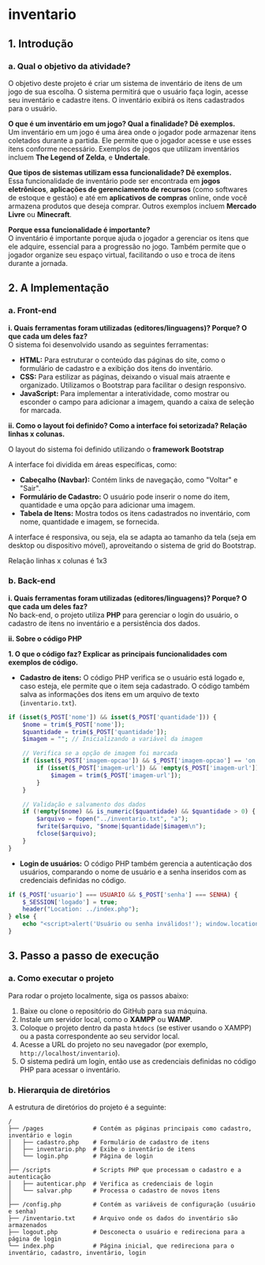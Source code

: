 # inventario

## 1. Introdução

### a. Qual o objetivo da atividade?
O objetivo deste projeto é criar um sistema de inventário de itens de um jogo de sua escolha. O sistema permitirá que o usuário faça login, acesse seu inventário e cadastre itens. O inventário exibirá os itens cadastrados para o usuário.

**O que é um inventário em um jogo? Qual a finalidade? Dê exemplos.**  
Um inventário em um jogo é uma área onde o jogador pode armazenar itens coletados durante a partida. Ele permite que o jogador acesse e use esses itens conforme necessário. Exemplos de jogos que utilizam inventários incluem **The Legend of Zelda**, e **Undertale**.

**Que tipos de sistemas utilizam essa funcionalidade? Dê exemplos.**  
Essa funcionalidade de inventário pode ser encontrada em **jogos eletrônicos**, **aplicações de gerenciamento de recursos** (como softwares de estoque e gestão) e até em **aplicativos de compras** online, onde você armazena produtos que deseja comprar. Outros exemplos incluem **Mercado Livre** ou **Minecraft**.

**Porque essa funcionalidade é importante?**  
O inventário é importante porque ajuda o jogador a gerenciar os itens que ele adquire, essencial para a progressão no jogo. Também permite que o jogador organize seu espaço virtual, facilitando o uso e troca de itens durante a jornada.

## 2. A Implementação

### a. Front-end

**i. Quais ferramentas foram utilizadas (editores/linguagens)? Porque? O que cada um deles faz?**  
O sistema foi desenvolvido usando as seguintes ferramentas:

- **HTML:** Para estruturar o conteúdo das páginas do site, como o formulário de cadastro e a exibição dos itens do inventário.
- **CSS:** Para estilizar as páginas, deixando o visual mais atraente e organizado. Utilizamos o Bootstrap para facilitar o design responsivo.
- **JavaScript:** Para implementar a interatividade, como mostrar ou esconder o campo para adicionar a imagem, quando a caixa de seleção for marcada.

**ii. Como o layout foi definido? Como a interface foi setorizada? Relação linhas x colunas.**  

O layout do sistema foi definido utilizando o **framework Bootstrap**

A interface foi dividida em áreas específicas, como:

- **Cabeçalho (Navbar):** Contém links de navegação, como "Voltar" e "Sair".
- **Formulário de Cadastro:** O usuário pode inserir o nome do item, quantidade e uma opção para adicionar uma imagem.
- **Tabela de Itens:** Mostra todos os itens cadastrados no inventário, com nome, quantidade e imagem, se fornecida.

A interface é responsiva, ou seja, ela se adapta ao tamanho da tela (seja em desktop ou dispositivo móvel), aproveitando o sistema de grid do Bootstrap.

Relação linhas x colunas é 1x3 

### b. Back-end

**i. Quais ferramentas foram utilizadas (editores/linguagens)? Porque? O que cada um deles faz?**  
No back-end, o projeto utiliza **PHP** para gerenciar o login do usuário, o cadastro de itens no inventário e a persistência dos dados. 

**ii. Sobre o código PHP**

**1. O que o código faz? Explicar as principais funcionalidades com exemplos de código.**

- **Cadastro de itens:** O código PHP verifica se o usuário está logado e, caso esteja, ele permite que o item seja cadastrado. O código também salva as informações dos itens em um arquivo de texto (`inventario.txt`). 
```php
if (isset($_POST['nome']) && isset($_POST['quantidade'])) {
    $nome = trim($_POST['nome']);
    $quantidade = trim($_POST['quantidade']);
    $imagem = ""; // Inicializando a variável da imagem

    // Verifica se a opção de imagem foi marcada
    if (isset($_POST['imagem-opcao']) && $_POST['imagem-opcao'] == 'on') {
        if (isset($_POST['imagem-url']) && !empty($_POST['imagem-url'])) {
            $imagem = trim($_POST['imagem-url']);
        }
    }

    // Validação e salvamento dos dados
    if (!empty($nome) && is_numeric($quantidade) && $quantidade > 0) {
        $arquivo = fopen("../inventario.txt", "a");
        fwrite($arquivo, "$nome|$quantidade|$imagem\n"); 
        fclose($arquivo);
    }
}
```

- **Login de usuários:** O código PHP também gerencia a autenticação dos usuários, comparando o nome de usuário e a senha inseridos com as credenciais definidas no código.
```php
if ($_POST['usuario'] === USUARIO && $_POST['senha'] === SENHA) {
    $_SESSION['logado'] = true;
    header("Location: ../index.php");
} else {
    echo "<script>alert('Usuário ou senha inválidos!'); window.location.href='../login.php';</script>";
}
```

## 3. Passo a passo de execução

### a. Como executar o projeto

Para rodar o projeto localmente, siga os passos abaixo:

1. Baixe ou clone o repositório do GitHub para sua máquina.
2. Instale um servidor local, como o **XAMPP** ou **WAMP**.
3. Coloque o projeto dentro da pasta `htdocs` (se estiver usando o XAMPP) ou a pasta correspondente ao seu servidor local.
4. Acesse a URL do projeto no seu navegador (por exemplo, `http://localhost/inventario`).
5. O sistema pedirá um login, então use as credenciais definidas no código PHP para acessar o inventário.

### b. Hierarquia de diretórios

A estrutura de diretórios do projeto é a seguinte:

```
/
├── /pages              # Contém as páginas principais como cadastro, inventário e login
│   ├── cadastro.php    # Formulário de cadastro de itens
│   ├── inventario.php  # Exibe o inventário de itens
│   └── login.php       # Página de login
│
├── /scripts            # Scripts PHP que processam o cadastro e a autenticação
│   ├── autenticar.php  # Verifica as credenciais de login
│   └── salvar.php      # Processa o cadastro de novos itens
│
├── /config.php         # Contém as variáveis de configuração (usuário e senha)
├── /inventario.txt     # Arquivo onde os dados do inventário são armazenados
├── logout.php          # Desconecta o usuário e redireciona para a página de login
└── index.php           # Página inicial, que redireciona para o inventário, cadastro, inventário, login
```
